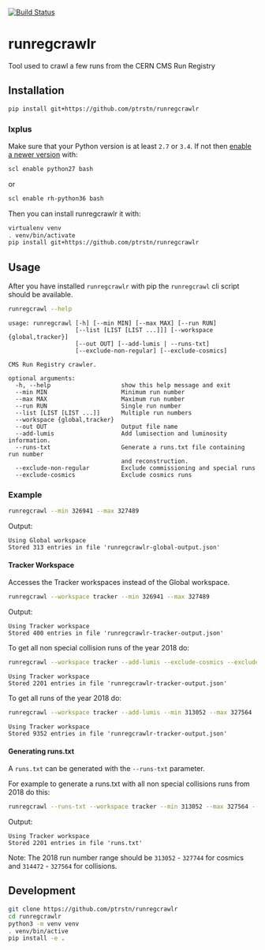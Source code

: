 [![Build Status](https://travis-ci.com/CMSTrackerDPG/runregcrawlr.svg?branch=master)](https://travis-ci.com/CMSTrackerDPG/runregcrawlr)

# runregcrawlr

Tool used to crawl a few runs from the CERN CMS Run Registry

## Installation

```bash
pip install git+https://github.com/ptrstn/runregcrawlr
```

### lxplus

Make sure that your Python version is at least ```2.7``` or ```3.4```. If not then [enable a newer version](https://cern.service-now.com/service-portal/article.do?n=KB0000730) with:

```bash
scl enable python27 bash
```

or 

```bash
scl enable rh-python36 bash
```

Then you can install runregcrawlr it with:

```bash
virtualenv venv
. venv/bin/activate
pip install git+https://github.com/ptrstn/runregcrawlr
```

## Usage

After you have installed ```runregcrawlr``` with pip the ```runregcrawl``` cli script should be available.

```bash
runregcrawl --help
```

```
usage: runregcrawl [-h] [--min MIN] [--max MAX] [--run RUN]
                   [--list [LIST [LIST ...]]] [--workspace {global,tracker}]
                   [--out OUT] [--add-lumis | --runs-txt]
                   [--exclude-non-regular] [--exclude-cosmics]

CMS Run Registry crawler.

optional arguments:
  -h, --help                    show this help message and exit
  --min MIN                     Minimum run number
  --max MAX                     Maximum run number
  --run RUN                     Single run number
  --list [LIST [LIST ...]]      Multiple run numbers
  --workspace {global,tracker}
  --out OUT                     Output file name
  --add-lumis                   Add lumisection and luminosity information.
  --runs-txt                    Generate a runs.txt file containing run number
                                and reconstruction.
  --exclude-non-regular         Exclude commissioning and special runs
  --exclude-cosmics             Exclude cosmics runs
```

### Example

```bash
runregcrawl --min 326941 --max 327489
```

Output:

```
Using Global workspace
Stored 313 entries in file 'runregcrawlr-global-output.json'
```

#### Tracker Workspace

Accesses the Tracker workspaces instead of the Global workspace.

```bash
runregcrawl --workspace tracker --min 326941 --max 327489
```

Output:

```
Using Tracker workspace
Stored 400 entries in file 'runregcrawlr-tracker-output.json'
```

To get all non special collision runs of the year 2018 do:

```bash
runregcrawl --workspace tracker --add-lumis --exclude-cosmics --exclude-non-regular --min 313052 --max 327564
```

```
Using Tracker workspace
Stored 2201 entries in file 'runregcrawlr-tracker-output.json'
```

To get all runs of the year 2018 do:

```bash
runregcrawl --workspace tracker --add-lumis --min 313052 --max 327564
```

```
Using Tracker workspace
Stored 9352 entries in file 'runregcrawlr-tracker-output.json'
```

#### Generating runs.txt

A ```runs.txt``` can be generated with the ```--runs-txt``` parameter.

For example to generate a runs.txt with all non special collisions runs from 2018 do this:
 
```bash
runregcrawl --runs-txt --workspace tracker --min 313052 --max 327564 --exclude-cosmics --exclude-non-regular
```

Output:

```
Using Tracker workspace
Stored 2201 entries in file 'runs.txt'
```

Note: The 2018 run number range should be ```313052``` - ```327744``` for cosmics and ```314472``` - ```327564``` for collisions.

## Development

```bash
git clone https://github.com/ptrstn/runregcrawlr
cd runregcrawlr
python3 -m venv venv
. venv/bin/active
pip install -e .
```
